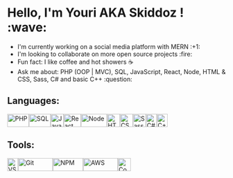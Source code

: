 <h1>Hello, I'm Youri AKA Skiddoz ! :wave:</h1>

<a href="https://komarev.com/ghpvc/?username=your-github-username&color=green">
</a>

<ul>
  <li>I'm currently working on a social media platform with MERN :+1:</li>
  <li>I'm looking to collaborate on more open source projects :fire:</li>
  <li>Fun fact: I like coffee and hot showers ☕</li>
  <li>Ask me about: PHP (OOP | MVC), SQL, JavaScript, React, Node, HTML & CSS, Sass, C# and basic C++ :question:</li>
</ul>

<h2>Languages:</h2>
<div style="display: flex;">
  <img src="https://upload.wikimedia.org/wikipedia/commons/thumb/2/27/PHP-logo.svg/2560px-PHP-logo.svg.png" alt="PHP" height="30" width="50">
  <img src="https://hackr.io/tutorials/sql/logo-sql.svg?ver=1610118638" alt="SQL" height="30" width="50">
  <img src="https://upload.wikimedia.org/wikipedia/commons/thumb/9/99/Unofficial_JavaScript_logo_2.svg/2048px-Unofficial_JavaScript_logo_2.svg.png" alt="JavaScript" height="30" width="30">
  <img src="https://upload.wikimedia.org/wikipedia/commons/thumb/4/47/React.svg/1200px-React.svg.png" alt="React" height="30" width="40">
  <img src="https://upload.wikimedia.org/wikipedia/commons/thumb/d/d9/Node.js_logo.svg/1280px-Node.js_logo.svg.png" alt="Node" height="30" width="60">
  <img src="https://upload.wikimedia.org/wikipedia/commons/thumb/3/38/HTML5_Badge.svg/600px-HTML5_Badge.svg.png" alt="HTML" height="30" width="30">
  <img src="https://i0.wp.com/www.paragonnamibia.com/wp-content/uploads/2016/03/css-logo.png?fit=500%2C500&ssl=1&w=640" alt="CSS" height="30" width="30">
  <img src="https://sass-lang.com/assets/img/styleguide/seal-color-aef0354c.png" alt="Sass" height="30" width="30">
  <img src="https://seeklogo.com/images/C/c-sharp-c-logo-02F17714BA-seeklogo.com.png" alt="C#" height="30" width="25">
  <img src="https://upload.wikimedia.org/wikipedia/commons/thumb/1/18/ISO_C%2B%2B_Logo.svg/1822px-ISO_C%2B%2B_Logo.svg.png" alt="C++" height="30" width="25">
</div>

<h2>Tools:</h2>
<div style="display: flex;">
  <img src="https://user-images.githubusercontent.com/674621/71187801-14e60a80-2280-11ea-94c9-e56576f76baf.png" alt="VSCode" height="30" width="25">
  <img src="https://upload.wikimedia.org/wikipedia/commons/thumb/e/e0/Git-logo.svg/1280px-Git-logo.svg.png" alt="Git" height="30" width="80">
  <img src="https://upload.wikimedia.org/wikipedia/commons/thumb/d/db/Npm-logo.svg/540px-Npm-logo.svg.png" alt="NPM" height="30" width="70">
  <img src="https://upload.wikimedia.org/wikipedia/commons/thumb/9/93/Amazon_Web_Services_Logo.svg/1200px-Amazon_Web_Services_Logo.svg.png" alt="AWS" height="30" width="80">
  <img src="https://getcomposer.org/img/logo-composer-transparent2.png" alt="Composer" height="30" width="30">
</div>
<!---
Skiddoz/Skiddoz is a ✨ special ✨ repository because its `README.md` (this file) appears on your GitHub profile.
You can click the Preview link to take a look at your changes.
--->
